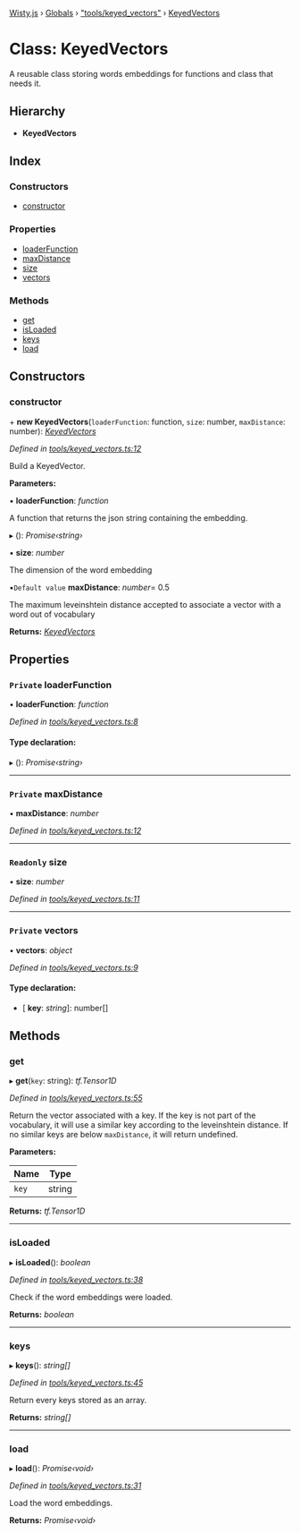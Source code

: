 [Wisty.js](../README.md) › [Globals](../globals.md) › ["tools/keyed_vectors"](../modules/_tools_keyed_vectors_.md) › [KeyedVectors](_tools_keyed_vectors_.keyedvectors.md)

# Class: KeyedVectors

A reusable class storing words embeddings for functions and class that needs it.

## Hierarchy

* **KeyedVectors**

## Index

### Constructors

* [constructor](_tools_keyed_vectors_.keyedvectors.md#constructor)

### Properties

* [loaderFunction](_tools_keyed_vectors_.keyedvectors.md#private-loaderfunction)
* [maxDistance](_tools_keyed_vectors_.keyedvectors.md#private-maxdistance)
* [size](_tools_keyed_vectors_.keyedvectors.md#readonly-size)
* [vectors](_tools_keyed_vectors_.keyedvectors.md#private-vectors)

### Methods

* [get](_tools_keyed_vectors_.keyedvectors.md#get)
* [isLoaded](_tools_keyed_vectors_.keyedvectors.md#isloaded)
* [keys](_tools_keyed_vectors_.keyedvectors.md#keys)
* [load](_tools_keyed_vectors_.keyedvectors.md#load)

## Constructors

###  constructor

\+ **new KeyedVectors**(`loaderFunction`: function, `size`: number, `maxDistance`: number): *[KeyedVectors](_tools_keyed_vectors_.keyedvectors.md)*

*Defined in [tools/keyed_vectors.ts:12](https://github.com/the-new-sky/Wisty.js/blob/22c0b6f/src/tools/keyed_vectors.ts#L12)*

Build a KeyedVector.

**Parameters:**

▪ **loaderFunction**: *function*

A function that returns the json string containing the embedding.

▸ (): *Promise‹string›*

▪ **size**: *number*

The dimension of the word embedding

▪`Default value`  **maxDistance**: *number*= 0.5

The maximum leveinshtein distance accepted to associate
                   a vector with a word out of vocabulary

**Returns:** *[KeyedVectors](_tools_keyed_vectors_.keyedvectors.md)*

## Properties

### `Private` loaderFunction

• **loaderFunction**: *function*

*Defined in [tools/keyed_vectors.ts:8](https://github.com/the-new-sky/Wisty.js/blob/22c0b6f/src/tools/keyed_vectors.ts#L8)*

#### Type declaration:

▸ (): *Promise‹string›*

___

### `Private` maxDistance

• **maxDistance**: *number*

*Defined in [tools/keyed_vectors.ts:12](https://github.com/the-new-sky/Wisty.js/blob/22c0b6f/src/tools/keyed_vectors.ts#L12)*

___

### `Readonly` size

• **size**: *number*

*Defined in [tools/keyed_vectors.ts:11](https://github.com/the-new-sky/Wisty.js/blob/22c0b6f/src/tools/keyed_vectors.ts#L11)*

___

### `Private` vectors

• **vectors**: *object*

*Defined in [tools/keyed_vectors.ts:9](https://github.com/the-new-sky/Wisty.js/blob/22c0b6f/src/tools/keyed_vectors.ts#L9)*

#### Type declaration:

* \[ **key**: *string*\]: number[]

## Methods

###  get

▸ **get**(`key`: string): *tf.Tensor1D*

*Defined in [tools/keyed_vectors.ts:55](https://github.com/the-new-sky/Wisty.js/blob/22c0b6f/src/tools/keyed_vectors.ts#L55)*

Return the vector associated with a key.
If the key is not part of the vocabulary, it will use a similar key according to
the leveinshtein distance.
If no similar keys are below `maxDistance`, it will return undefined.

**Parameters:**

Name | Type |
------ | ------ |
`key` | string |

**Returns:** *tf.Tensor1D*

___

###  isLoaded

▸ **isLoaded**(): *boolean*

*Defined in [tools/keyed_vectors.ts:38](https://github.com/the-new-sky/Wisty.js/blob/22c0b6f/src/tools/keyed_vectors.ts#L38)*

Check if the word embeddings were loaded.

**Returns:** *boolean*

___

###  keys

▸ **keys**(): *string[]*

*Defined in [tools/keyed_vectors.ts:45](https://github.com/the-new-sky/Wisty.js/blob/22c0b6f/src/tools/keyed_vectors.ts#L45)*

Return every keys stored as an array.

**Returns:** *string[]*

___

###  load

▸ **load**(): *Promise‹void›*

*Defined in [tools/keyed_vectors.ts:31](https://github.com/the-new-sky/Wisty.js/blob/22c0b6f/src/tools/keyed_vectors.ts#L31)*

Load the word embeddings.

**Returns:** *Promise‹void›*
